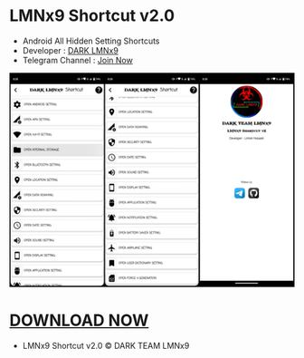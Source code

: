 # LMNx9 Shortcut v2.0

 - Android All Hidden Setting Shortcuts
 - Developer : [DARK LMNx9](https://t.me/x_TEAM_LMNx9)
 - Telegram Channel : [Join Now](https://t.me/TEAM_LMNx9)
   
![logo](https://github.com/LMNx9-JOHNY/LMNx9-Shortcut.apk/blob/main/PhotoCollage_1740336734019.jpg)

# <a href="[https://github.com/LMNx9-JOHNY/LMNx9-Shortcut.apk/raw/refs/heads/main/lmnx9_shortcut_2.0.apk]">DOWNLOAD NOW</a>


- LMNx9 Shortcut v2.0 © DARK TEAM LMNx9
